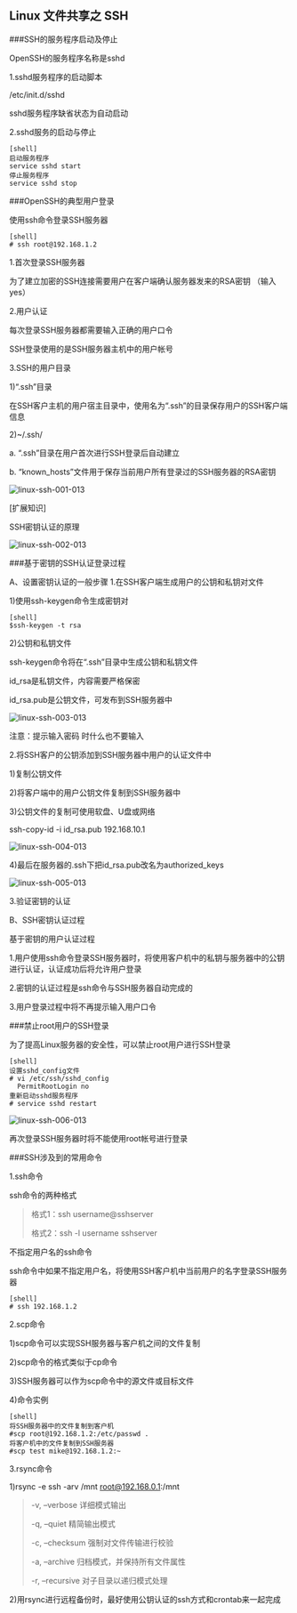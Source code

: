 Linux 文件共享之 SSH
------------------

###SSH的服务程序启动及停止 

OpenSSH的服务程序名称是sshd

1.sshd服务程序的启动脚本

/etc/init.d/sshd

sshd服务程序缺省状态为自动启动

2.sshd服务的启动与停止

	[shell]
	启动服务程序
	service sshd start
	停止服务程序
	service sshd stop 

###OpenSSH的典型用户登录

使用ssh命令登录SSH服务器
   
	[shell]
	# ssh root@192.168.1.2

1.首次登录SSH服务器

为了建立加密的SSH连接需要用户在客户端确认服务器发来的RSA密钥 （输入yes）

2.用户认证

每次登录SSH服务器都需要输入正确的用户口令

SSH登录使用的是SSH服务器主机中的用户帐号

3.SSH的用户目录

1)“.ssh”目录

在SSH客户主机的用户宿主目录中，使用名为“.ssh”的目录保存用户的SSH客户端信息

2)~/.ssh/

a.  “.ssh”目录在用户首次进行SSH登录后自动建立

b.   “known_hosts”文件用于保存当前用户所有登录过的SSH服务器的RSA密钥 

![linux-ssh-001-013][linux-ssh-001-013]

[扩展知识]

SSH密钥认证的原理

![linux-ssh-002-013][linux-ssh-002-013]

###基于密钥的SSH认证登录过程

A、设置密钥认证的一般步骤
1.在SSH客户端生成用户的公钥和私钥对文件

1)使用ssh-keygen命令生成密钥对
	
	[shell]
	$ssh-keygen -t rsa

2)公钥和私钥文件

ssh-keygen命令将在“.ssh”目录中生成公钥和私钥文件

id_rsa是私钥文件，内容需要严格保密

id_rsa.pub是公钥文件，可发布到SSH服务器中

![linux-ssh-003-013][linux-ssh-003-013]

注意：提示输入密码  时什么也不要输入


2.将SSH客户的公钥添加到SSH服务器中用户的认证文件中

1)复制公钥文件

2)将客户端中的用户公钥文件复制到SSH服务器中

3)公钥文件的复制可使用软盘、U盘或网络

ssh-copy-id -i id_rsa.pub 192.168.10.1

![linux-ssh-004-013][linux-ssh-004-013]

4)最后在服务器的.ssh下把id_rsa.pub改名为authorized_keys 

![linux-ssh-005-013][linux-ssh-005-013]

3.验证密钥的认证

B、SSH密钥认证过程

基于密钥的用户认证过程

1.用户使用ssh命令登录SSH服务器时，将使用客户机中的私钥与服务器中的公钥进行认证，认证成功后将允许用户登录

2.密钥的认证过程是ssh命令与SSH服务器自动完成的

3.用户登录过程中将不再提示输入用户口令 

###禁止root用户的SSH登录 

为了提高Linux服务器的安全性，可以禁止root用户进行SSH登录

	[shell]
	设置sshd_config文件
	# vi /etc/ssh/sshd_config
  	  PermitRootLogin no
	重新启动sshd服务程序
	# service sshd restart 

![linux-ssh-006-013][linux-ssh-006-013]

再次登录SSH服务器时将不能使用root帐号进行登录

###SSH涉及到的常用命令

1.ssh命令

ssh命令的两种格式

>格式1：ssh username@sshserver
>
>格式2：ssh -l username sshserver

不指定用户名的ssh命令

ssh命令中如果不指定用户名，将使用SSH客户机中当前用户的名字登录SSH服务器

	[shell]
	# ssh 192.168.1.2

2.scp命令

1)scp命令可以实现SSH服务器与客户机之间的文件复制

2)scp命令的格式类似于cp命令

3)SSH服务器可以作为scp命令中的源文件或目标文件

4)命令实例

	[shell]
	将SSH服务器中的文件复制到客户机
	#scp root@192.168.1.2:/etc/passwd .
	将客户机中的文件复制到SSH服务器
	#scp test mike@192.168.1.2:~

3.rsync命令

1)rsync -e ssh -arv /mnt root@192.168.0.1:/mnt

>-v, –verbose      详细模式输出
>
>-q, –quiet        精简输出模式 
>
>-c, –checksum     强制对文件传输进行校验 
>
>-a, –archive      归档模式，并保持所有文件属性 
>
>-r, –recursive    对子目录以递归模式处理

2)用rsync进行远程备份时，最好使用公钥认证的ssh方式和crontab来一起完成 


[linux-ssh-001-013]: /linux/linux-ssh-001-013.png
[linux-ssh-002-013]: /linux/linux-ssh-002-013.png
[linux-ssh-003-013]: /linux/linux-ssh-003-013.png
[linux-ssh-004-013]: /linux/linux-ssh-004-013.png
[linux-ssh-005-013]: /linux/linux-ssh-005-013.png
[linux-ssh-006-013]: /linux/linux-ssh-006-013.png
